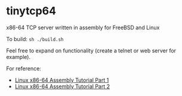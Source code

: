 # tinytcp64

x86-64 TCP server written in assembly for FreeBSD and Linux

To build: `sh ./build.sh`

Feel free to expand on functionality (create a telnet or web server for example).

For reference:
* [Linux x86-64 Assembly Tutorial Part 1](https://github.com/ldilley/techdocs/wiki/Linux-x86-64-Assembly-Tutorial-%231)
* [Linux x86-64 Assembly Tutorial Part 2](https://github.com/ldilley/techdocs/wiki/Linux-x86-64-Assembly-Tutorial-%232)
